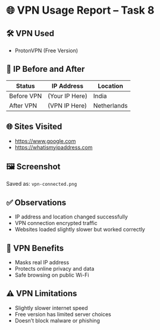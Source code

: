 # 🌐 VPN Usage Report – Task 8

## 🛠 VPN Used
- ProtonVPN (Free Version)

## 🔄 IP Before and After

| Status         | IP Address     | Location     |
|----------------|----------------|--------------|
| Before VPN     | (Your IP Here) | India        |
| After VPN      | (VPN IP Here)  | Netherlands  |

## 🌐 Sites Visited
- https://www.google.com
- https://whatismyipaddress.com

## 🖼 Screenshot
Saved as: `vpn-connected.png`

## ✅ Observations
- IP address and location changed successfully
- VPN connection encrypted traffic
- Websites loaded slightly slower but worked correctly

## 🔐 VPN Benefits
- Masks real IP address
- Protects online privacy and data
- Safe browsing on public Wi-Fi

## ⚠️ VPN Limitations
- Slightly slower internet speed
- Free version has limited server choices
- Doesn’t block malware or phishing
